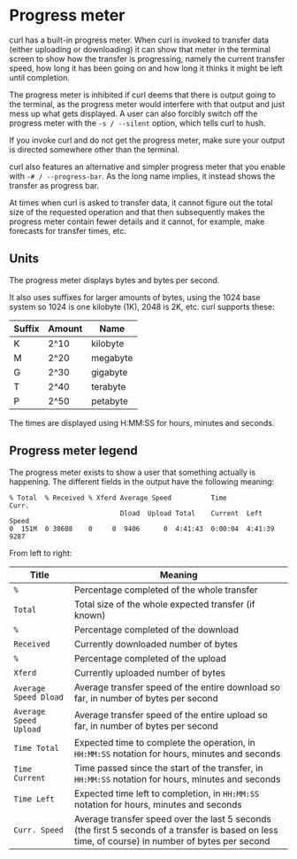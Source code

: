 # Progress meter

curl has a built-in progress meter. When curl is invoked to transfer data
(either uploading or downloading) it can show that meter in the terminal
screen to show how the transfer is progressing, namely the current transfer speed,
how long it has been going on and how long it thinks it might be left until
completion.

The progress meter is inhibited if curl deems that there is output going to
the terminal, as the progress meter would interfere with that output and
just mess up what gets displayed. A user can also forcibly switch off the
progress meter with the `-s / --silent` option, which tells curl to hush.

If you invoke curl and do not get the progress meter, make sure your output is
directed somewhere other than the terminal.

curl also features an alternative and simpler progress meter that you enable
with `-# / --progress-bar`. As the long name implies, it instead shows the
transfer as progress bar.

At times when curl is asked to transfer data, it cannot figure out the total
size of the requested operation and that then subsequently makes the progress
meter contain fewer details and it cannot, for example, make forecasts for
transfer times, etc.

## Units

The progress meter displays bytes and bytes per second.

It also uses suffixes for larger amounts of bytes, using the 1024 base system
so 1024 is one kilobyte (1K), 2048 is 2K, etc. curl supports these:

| Suffix  |  Amount | Name      |
|---------|---------|-----------|
| K       | 2^10    | kilobyte  |
| M       | 2^20    | megabyte  |
| G       | 2^30    | gigabyte  |
| T       | 2^40    | terabyte  |
| P       | 2^50    | petabyte  |

The times are displayed using H:MM:SS for hours, minutes and seconds.

## Progress meter legend

The progress meter exists to show a user that something actually is
happening. The different fields in the output have the following meaning:

    % Total  % Received % Xferd Average Speed          Time             Curr.
                                Dload  Upload Total    Current  Left    Speed
    0  151M  0 38608    0     0  9406      0  4:41:43  0:00:04  4:41:39  9287

From left to right:

| Title                  | Meaning                                                                                                                                           |
|------------------------|---------------------------------------------------------------------------------------------------------------------------------------------------|
| `%`                    | Percentage completed of the whole transfer                                                                                                        |
| `Total`                | Total size of the whole expected transfer (if known)                                                                                              |
| `%`                    | Percentage completed of the download                                                                                                              |
| `Received`             | Currently downloaded number of bytes                                                                                                              |
| `%`                    | Percentage completed of the upload                                                                                                                |
| `Xferd`                | Currently uploaded number of bytes                                                                                                                |
| `Average Speed Dload`  | Average transfer speed of the entire download so far, in number of bytes per second                                                               |
| `Average Speed Upload` | Average transfer speed of the entire upload so far, in number of bytes per second                                                                 |
| `Time Total`           | Expected time to complete the operation, in `HH:MM:SS` notation for hours, minutes and seconds                                                      |
| `Time Current`         | Time passed since the start of the transfer, in `HH:MM:SS` notation for hours, minutes and seconds                                                  |
| `Time Left`            | Expected time left to completion, in `HH:MM:SS` notation for hours, minutes and seconds                                                             |
| `Curr. Speed`          | Average transfer speed over the last 5 seconds (the first 5 seconds of a transfer is based on less time, of course) in number of bytes per second |
